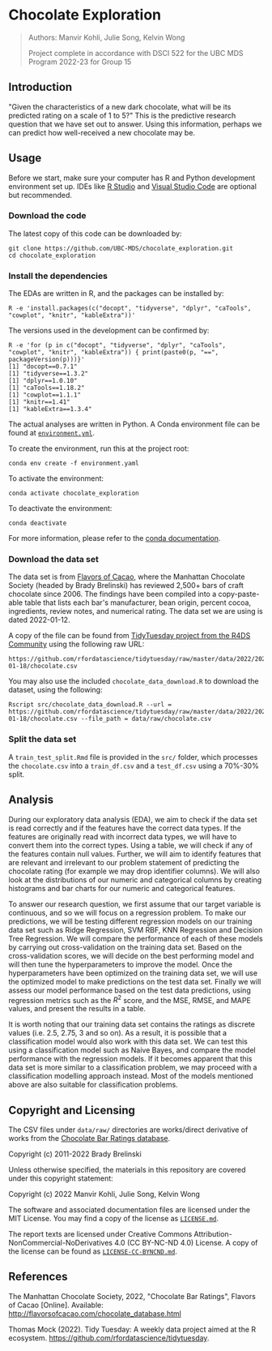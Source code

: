 # Chocolate Exploration

> Authors: Manvir Kohli, Julie Song, Kelvin Wong
>
> Project complete in accordance with DSCI 522 for the UBC MDS Program 2022-23 for Group 15

## Introduction

"Given the characteristics of a new dark chocolate, what will be its predicted rating on a scale of 1 to 5?" This is the predictive research question that we have set out to answer. Using this information, perhaps we can predict how well-received a new chocolate may be.

## Usage

Before we start, make sure your computer has R and Python development environment set up. IDEs like [R Studio](https://posit.co/products/open-source/rstudio/) and [Visual Studio Code](https://code.visualstudio.com/) are optional but recommended.

### Download the code

The latest copy of this code can be downloaded by:

```{bash}
git clone https://github.com/UBC-MDS/chocolate_exploration.git
cd chocolate_exploration
```

### Install the dependencies

The EDAs are written in R, and the packages can be installed by:

```{bash}
R -e 'install.packages(c("docopt", "tidyverse", "dplyr", "caTools", "cowplot", "knitr", "kableExtra"))'
```

The versions used in the development can be confirmed by:

```{bash}
R -e 'for (p in c("docopt", "tidyverse", "dplyr", "caTools", "cowplot", "knitr", "kableExtra")) { print(paste0(p, "==", packageVersion(p)))}'
[1] "docopt==0.7.1"
[1] "tidyverse==1.3.2"
[1] "dplyr==1.0.10"
[1] "caTools==1.18.2"
[1] "cowplot==1.1.1"
[1] "knitr==1.41"
[1] "kableExtra==1.3.4"
```

The actual analyses are written in Python. A Conda environment file can be found at [`environment.yml`](./environment.yaml).

To create the environment, run this at the project root:

```{bash}
conda env create -f environment.yaml
```

To activate the environment:

```{bash}
conda activate chocolate_exploration
```

To deactivate the environment:

```{bash}
conda deactivate
```

For more information, please refer to the [conda documentation](https://conda.io/projects/conda/en/latest/user-guide/tasks/manage-environments.html).

### Download the data set

The data set is from [Flavors of Cacao](http://flavorsofcacao.com/chocolate_database.html), where the Manhattan Chocolate Society (headed by Brady Brelinski) has reviewed 2,500+ bars of craft chocolate since 2006. The findings have been compiled into a copy-paste-able table that lists each bar's manufacturer, bean origin, percent cocoa, ingredients, review notes, and numerical rating. The data set we are using is dated 2022-01-12.

A copy of the file can be found from [TidyTuesday project from the R4DS Community](https://github.com/rfordatascience/tidytuesday) using the following raw URL:

    https://github.com/rfordatascience/tidytuesday/raw/master/data/2022/2022-01-18/chocolate.csv

You may also use the included `chocolate_data_download.R` to download the dataset, using the following:

```{bash}
Rscript src/chocolate_data_download.R --url = https://github.com/rfordatascience/tidytuesday/raw/master/data/2022/2022-01-18/chocolate.csv --file_path = data/raw/chocolate.csv
```

### Split the data set

A `train_test_split.Rmd` file is provided in the `src/` folder, which processes the `chocolate.csv` into a `train_df.csv` and a `test_df.csv` using a 70%-30% split.

## Analysis

During our exploratory data analysis (EDA), we aim to check if the data set is read correctly and if the features have the correct data types. If the features are originally read with incorrect data types, we will have to convert them into the correct types. Using a table, we will check if any of the features contain null values. Further, we will aim to identify features that are relevant and irrelevant to our problem statement of predicting the chocolate rating (for example we may drop identifier columns). We will also look at the distributions of our numeric and categorical columns by creating histograms and bar charts for our numeric and categorical features.

To answer our research question, we first assume that our target variable is continuous, and so we will focus on a regression problem. To make our predictions, we will be testing different regression models on our training data set such as Ridge Regression, SVM RBF, KNN Regression and Decision Tree Regression. We will compare the performance of each of these models by carrying out cross-validation on the training data set. Based on the cross-validation scores, we will decide on the best performing model and will then tune the hyperparameters to improve the model. Once the hyperparameters have been optimized on the training data set, we will use the optimized model to make predictions on the test data set. Finally we will assess our model performance based on the test data predictions, using regression metrics such as the $R^2$ score, and the MSE, RMSE, and MAPE values, and present the results in a table.

It is worth noting that our training data set contains the ratings as discrete values (i.e. 2.5, 2.75, 3 and so on). As a result, it is possible that a classification model would also work with this data set. We can test this using a classification model such as Naive Bayes, and compare the model performance with the regression models. If it becomes apparent that this data set is more similar to a classification problem, we may proceed with a classification modelling approach instead. Most of the models mentioned above are also suitable for classification problems.

## Copyright and Licensing

The CSV files under `data/raw/` directories are works/direct derivative of works from the [Chocolate Bar Ratings database](http://flavorsofcacao.com/chocolate_database.html).

Copyright (c) 2011-2022 Brady Brelinski

Unless otherwise specified, the materials in this repository are covered under this copyright statement:

Copyright (c) 2022 Manvir Kohli, Julie Song, Kelvin Wong

The software and associated documentation files are licensed under the MIT License. You may find a copy of the license as [`LICENSE.md`](./LICENSE.md).

The report texts are licensed under Creative Commons Attribution-NonCommercial-NoDerivatives 4.0 (CC BY-NC-ND 4.0) License. A copy of the license can be found as [`LICENSE-CC-BYNCND.md`](./LICENSE-CC-BYNCND.md).

## References

The Manhattan Chocolate Society, 2022, "Chocolate Bar Ratings", Flavors of Cacao [Online]. Available: <http://flavorsofcacao.com/chocolate_database.html>

Thomas Mock (2022). Tidy Tuesday: A weekly data project aimed at the R ecosystem. <https://github.com/rfordatascience/tidytuesday>. 
